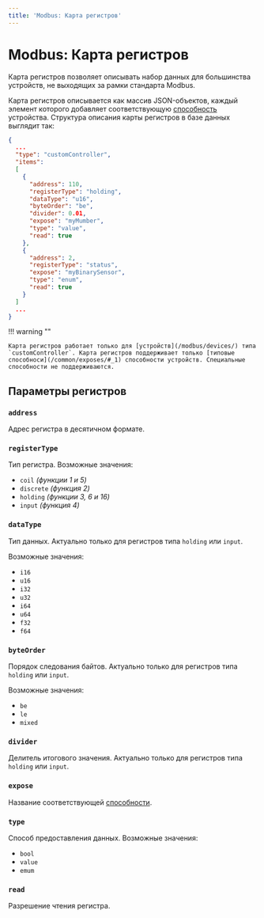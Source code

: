 ```yaml
---
title: 'Modbus: Карта регистров'
---
```


# Modbus: Карта регистров

Карта регистров позволяет описывать набор данных для большинства устройств, не выходящих за рамки стандарта Modbus.

Карта регистров описывается как массив JSON-объектов, каждый элемент которого добавляет соответствующую [способность](/common/exposes/) устройства. Структура описания карты регистров в базе данных выглядит так:

```json
{
  ...
  "type": "customController",
  "items":
  [
    {
      "address": 110,
      "registerType": "holding",
      "dataType": "u16",
      "byteOrder": "be",
      "divider": 0.01,
      "expose": "myMumber",
      "type": "value",
      "read": true
    },
    {
      "address": 2,
      "registerType": "status",
      "expose": "myBinarySensor",
      "type": "enum",
      "read": true
    }
  ]
  ...
}
```

!!! warning ""

    Карта регистров работает только для [устройств](/modbus/devices/) типа `customController`. Карта регистров поддерживает только [типовые способноси](/common/exposes/#_1) способности устройств. Специальные способности не поддерживаются.

## Параметры регистров

### `address `

Адрес регистра в десятичном формате.

### `registerType`

Тип регистра. Возможные значения:

- `coil` _(функции 1 и 5)_
- `discrete` _(функция 2)_
- `holding` _(функции 3, 6 и 16)_
- `input` _(функция 4)_

### `dataType`

Тип данных. Актуально только для регистров типа `holding` или `input`.

Возможные значения:

- `i16`
- `u16`
- `i32`
- `u32`
- `i64`
- `u64`
- `f32`
- `f64`

### `byteOrder`

Порядок следования байтов. Актуально только для регистров типа `holding` или `input`.

Возможные значения:

- `be`
- `le`
- `mixed`

### `divider`

Делитель итогового значения. Актуально только для регистров типа `holding` или `input`.

### `expose`

Название соответствующей [способности](/common/exposes/).

### `type`

Способ предоставления данных. Возможные значения:

- `bool`
- `value`
- `emum`

### `read`

Разрешение чтения регистра.
